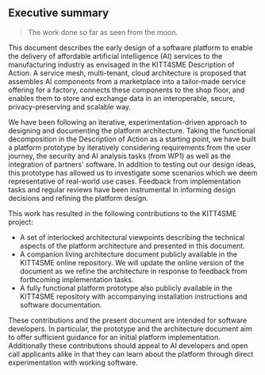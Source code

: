 Executive summary
-----------------
> The work done so far as seen from the moon.

This document describes the early design of a software platform to
enable the delivery of affordable artificial intelligence (AI) services
to the manufacturing industry as envisaged in the KITT4SME Description
of Action. A service mesh, multi-tenant, cloud architecture is proposed
that assembles AI components from a marketplace into a tailor-made
service offering for a factory, connects these components to the shop
floor, and enables them to store and exchange data in an interoperable,
secure, privacy-preserving and scalable way.

We have been following an iterative, experimentation-driven approach
to designing and documenting the platform architecture. Taking the
functional decomposition in the Description of Action as a starting
point, we have built a platform prototype by iteratively considering
requirements from the user journey, the security and AI analysis tasks
(from WP1) as well as the integration of partners' software. In addition
to testing out our design ideas, this prototype has allowed us to
investigate some scenarios which we deem representative of real-world
use cases. Feedback from implementation tasks and regular reviews have
been instrumental in informing design decisions and refining the platform
design.

This work has resulted in the following contributions to the KITT4SME
project:

* A set of interlocked architectural viewpoints describing the
  technical aspects of the platform architecture and presented
  in this document.
* A companion living architecture document publicly available in
  the KITT4SME online repository. We will update the online version
  of the document as we refine the architecture in response to feedback
  from forthcoming implementation tasks.
* A fully functional platform prototype also publicly available in
  the KITT4SME repository with accompanying installation instructions
  and software documentation.

These contributions and the present document are intended for software
developers. In particular, the prototype and the architecture document
aim to offer sufficient guidance for an initial platform implementation.
Additionally these contributions should appeal to AI developers and
open call applicants alike in that they can learn about the platform
through direct experimentation with working software.

